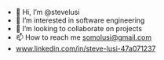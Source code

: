 - 👋 Hi, I’m @stevelusi
- 👀 I’m interested in software engineering
- 💞️ I’m looking to collaborate on projects
- 📫 How to reach me somolusi@gmail.com
- www.linkedin.com/in/steve-lusi-47a071237

<!---
stevelusi/stevelusi is a ✨ special ✨ repository because its `README.md` (this file) appears on your GitHub profile.
You can click the Preview link to take a look at your changes.
--->
